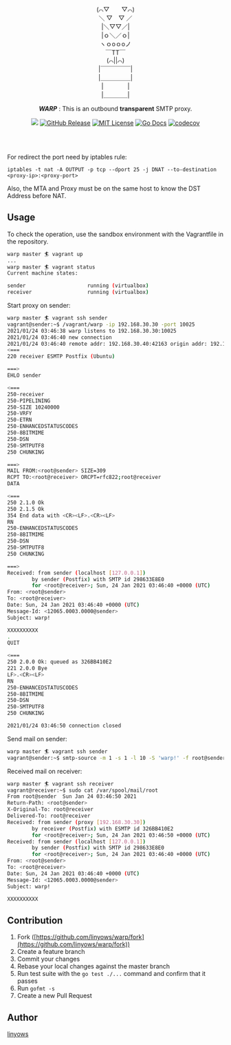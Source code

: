 <p align="center">
(⌒▽　　▽⌒)<br>
＼ ▽　▽ ／<br>
|＼▽▽／|<br>
|ｏ＼／ｏ|<br>
ヽｏoｏoノ<br>
￣TT￣<br>
(⌒||⌒)<br>
|￣￣￣￣￣|<br>
|＿＿＿＿＿|<br>
|　　　　|<br>
|＿＿＿＿|<br>
</p>

<p align="center">
<strong><i>WARP</i></strong> : This is an outbound <b>transparent</b> SMTP proxy.
</p>
<p align="center">
<a href="https://github.com/linyows/warp/actions" title="actions"><img src="https://img.shields.io/github/workflow/status/linyows/warp/Go?style=for-the-badge"></a>
<a href="https://github.com/linyows/warp/releases"><img src="http://img.shields.io/github/release/linyows/warp.svg?style=for-the-badge" alt="GitHub Release"></a>
<a href="https://github.com/linyows/warp/blob/master/LICENSE"><img src="http://img.shields.io/badge/license-MIT-blue.svg?style=for-the-badge" alt="MIT License"></a>
<a href="http://godoc.org/github.com/linyows/warp"><img src="http://img.shields.io/badge/go-documentation-blue.svg?style=for-the-badge" alt="Go Docs"></a>
<a href="https://codecov.io/gh/linyows/warp"> <img src="https://img.shields.io/codecov/c/github/linyows/warp.svg?style=for-the-badge" alt="codecov"></a>
</p><br><br>

For redirect the port need by iptables rule:

```
iptables -t nat -A OUTPUT -p tcp --dport 25 -j DNAT --to-destination <proxy-ip>:<proxy-port>
```

Also, the MTA and Proxy must be on the same host to know the DST Address before NAT.

Usage
--

To check the operation, use the sandbox environment with the Vagrantfile in the repository.

```sh
warp master 🏄 vagrant up
...
warp master 🏄 vagrant status
Current machine states:

sender                    running (virtualbox)
receiver                  running (virtualbox)
```

Start proxy on sender:

```sh
warp master 🏄 vagrant ssh sender
vagrant@sender:~$ /vagrant/warp -ip 192.168.30.30 -port 10025
2021/01/24 03:46:38 warp listens to 192.168.30.30:10025
2021/01/24 03:46:40 new connection
2021/01/24 03:46:40 remote addr: 192.168.30.40:42163 origin addr: 192.168.30.50:25
<===
220 receiver ESMTP Postfix (Ubuntu)

===>
EHLO sender

<===
250-receiver
250-PIPELINING
250-SIZE 10240000
250-VRFY
250-ETRN
250-ENHANCEDSTATUSCODES
250-8BITMIME
250-DSN
250-SMTPUTF8
250 CHUNKING

===>
MAIL FROM:<root@sender> SIZE=309
RCPT TO:<root@receiver> ORCPT=rfc822;root@receiver
DATA

<===
250 2.1.0 Ok
250 2.1.5 Ok
354 End data with <CR><LF>.<CR><LF>
RN
250-ENHANCEDSTATUSCODES
250-8BITMIME
250-DSN
250-SMTPUTF8
250 CHUNKING

===>
Received: from sender (localhost [127.0.0.1])
        by sender (Postfix) with SMTP id 298633E8E0
        for <root@receiver>; Sun, 24 Jan 2021 03:46:40 +0000 (UTC)
From: <root@sender>
To: <root@receiver>
Date: Sun, 24 Jan 2021 03:46:40 +0000 (UTC)
Message-Id: <12065.0003.0000@sender>
Subject: warp!

XXXXXXXXXX
.
QUIT

<===
250 2.0.0 Ok: queued as 326BB410E2
221 2.0.0 Bye
LF>.<CR><LF>
RN
250-ENHANCEDSTATUSCODES
250-8BITMIME
250-DSN
250-SMTPUTF8
250 CHUNKING

2021/01/24 03:46:50 connection closed
```

Send mail on sender:

```sh
warp master 🏄 vagrant ssh sender
vagrant@sender:~$ smtp-source -m 1 -s 1 -l 10 -S 'warp!' -f root@sender -t root@receiver localhost:25
```

Received mail on receiver:

```sh
warp master 🏄 vagrant ssh receiver
vagrant@receiver:~$ sudo cat /var/spool/mail/root
From root@sender  Sun Jan 24 03:46:50 2021
Return-Path: <root@sender>
X-Original-To: root@receiver
Delivered-To: root@receiver
Received: from sender (proxy [192.168.30.30])
        by receiver (Postfix) with ESMTP id 326BB410E2
        for <root@receiver>; Sun, 24 Jan 2021 03:46:50 +0000 (UTC)
Received: from sender (localhost [127.0.0.1])
        by sender (Postfix) with SMTP id 298633E8E0
        for <root@receiver>; Sun, 24 Jan 2021 03:46:40 +0000 (UTC)
From: <root@sender>
To: <root@receiver>
Date: Sun, 24 Jan 2021 03:46:40 +0000 (UTC)
Message-Id: <12065.0003.0000@sender>
Subject: warp!

XXXXXXXXXX

```

Contribution
--

1. Fork ([https://github.com/linyows/warp/fork](https://github.com/linyows/warp/fork))
1. Create a feature branch
1. Commit your changes
1. Rebase your local changes against the master branch
1. Run test suite with the `go test ./...` command and confirm that it passes
1. Run `gofmt -s`
1. Create a new Pull Request

Author
--

[linyows](https://github.com/linyows)
